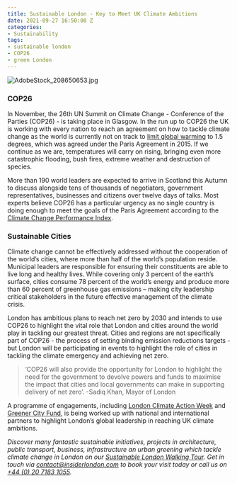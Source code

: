 ```yaml
---
title: Sustainable London - Key to Meet UK Climate Ambitions
date: 2021-09-27 16:50:00 Z
categories:
- Sustainability
tags:
- sustainable london
- COP26
- green London
---
```


![AdobeStock_208650653.jpg](/uploads/AdobeStock_208650653.jpg) 


### COP26

In November, the 26th UN Summit on Climate Change - Conference of the Parties (COP26) - is taking place in Glasgow. In the run up to COP26 the UK is working with every nation to reach an agreement on how to tackle climate change as the world is currently not on track to [limit global warming](https://ukcop26.org/cop26-goals/mitigation/) to 1.5 degrees, which was agreed under the Paris Agreement in 2015. If we continue as we are, temperatures will carry on rising, bringing even more catastrophic flooding, bush fires, extreme weather and destruction of species.

More than 190 world leaders are expected to arrive in Scotland this Autumn to discuss alongside tens of thousands of negotiators, government representatives, businesses and citizens over twelve days of talks. Most experts believe COP26 has a particular urgency as no single country is doing enough to meet the goals of the Paris Agreement according to the [Climate Change Performance Index](https://ccpi.org/ranking/).

### Sustainable Cities 

Climate change cannot be effectively addressed without the cooperation of the world’s cities, where more than half of the world’s population reside. Municipal leaders are responsible for ensuring their constituents are able to live long and healthy lives. While covering only 3 percent of the earth’s surface, cities consume 78 percent of the world’s energy and produce more than 60 percent of greenhouse gas emissions – making city leadership critical stakeholders in the future effective management of the climate crisis.


London has ambitious plans to reach net zero by 2030 and intends to use COP26 to highlight the vital role that London and cities around the world play in tackling our greatest threat. Cities and regions are not specifically part of COP26 - the process of setting binding emission reductions targets - but London will be participating in events to highlight the role of cities in tackling the climate emergency and achieving net zero. 

> ‘COP26 will also provide the opportunity for London to highlight the need for the government to devolve powers and funds to maximise the impact that cities and local governments can make in supporting delivery of net zero’.
-Sadiq Khan, Mayor of London

A programme of engagements, including [London Climate Action Week](https://www.londonclimateactionweek.org/) and [Greener City Fund](https://www.london.gov.uk/what-we-do/environment/parks-green-spaces-and-biodiversity/greener-city-fund), is being worked up with national and international partners to highlight London’s global leadership in reaching UK climate ambitions.



*Discover many fantastic sustainable initiatives, projects in architecture, public transport, business, infrastructure an urban greening which tackle climate change in London on our [Sustainable London Walking Tour](https://www.insiderlondon.com/london/educational-tours/sustainable-london-architecture-tour/#sustainable-london-tour). Get in touch via [contact@insiderlondon.com](https://www.insiderlondon.com/contact-us/) to book your visit today or call us on [+44 (0) 20 7183 1055](https://www.insiderlondon.com/contact-us/).*

